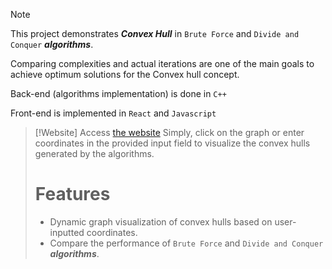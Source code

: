 > [!NOTE]
> This project demonstrates  **_Convex Hull_** in  `Brute Force` and  `Divide and Conquer`  **_algorithms_**.
> 
> Comparing complexities and actual iterations are one of the main goals to achieve optimum solutions for the Convex hull concept.
> 
> Back-end (algorithms implementation) is done in `C++`
> 
> Front-end is implemented in `React` and `Javascript`


> [!Website]
> Access [the website](https://suee18.github.io/convexHull.github.io/)
>Simply, click on the graph or enter coordinates in the provided input field to visualize the convex hulls generated by the algorithms.
> # **Features**
> - Dynamic graph visualization of convex hulls based on user-inputted coordinates.
> - Compare the performance of  `Brute Force` and  `Divide and Conquer`  **_algorithms_**.







